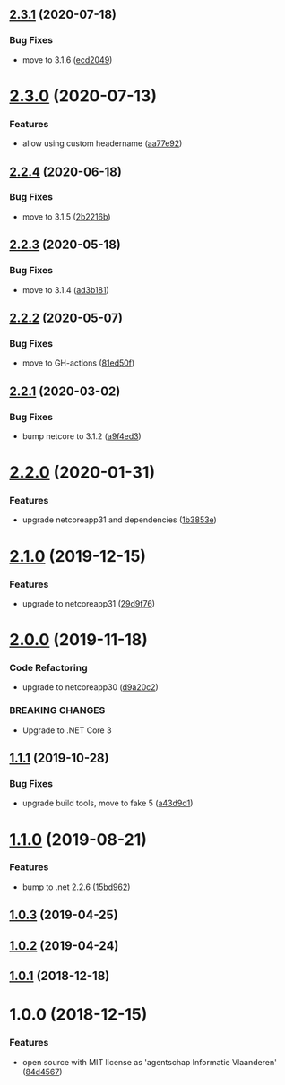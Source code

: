 ## [2.3.1](https://github.com/informatievlaanderen/response-correlationid-middleware/compare/v2.3.0...v2.3.1) (2020-07-18)


### Bug Fixes

* move to 3.1.6 ([ecd2049](https://github.com/informatievlaanderen/response-correlationid-middleware/commit/ecd2049ae14b1a497406984d5334ca18e4b1e147))

# [2.3.0](https://github.com/informatievlaanderen/response-correlationid-middleware/compare/v2.2.4...v2.3.0) (2020-07-13)


### Features

* allow using custom headername ([aa77e92](https://github.com/informatievlaanderen/response-correlationid-middleware/commit/aa77e92c12e117808631b8df1cfbecd60e153bf5))

## [2.2.4](https://github.com/informatievlaanderen/response-correlationid-middleware/compare/v2.2.3...v2.2.4) (2020-06-18)


### Bug Fixes

* move to 3.1.5 ([2b2216b](https://github.com/informatievlaanderen/response-correlationid-middleware/commit/2b2216bb1453938f4c25ab30e73a3755a284368e))

## [2.2.3](https://github.com/informatievlaanderen/response-correlationid-middleware/compare/v2.2.2...v2.2.3) (2020-05-18)


### Bug Fixes

* move to 3.1.4 ([ad3b181](https://github.com/informatievlaanderen/response-correlationid-middleware/commit/ad3b18136160d4c1c4d4189d042f524945fefbf5))

## [2.2.2](https://github.com/informatievlaanderen/response-correlationid-middleware/compare/v2.2.1...v2.2.2) (2020-05-07)


### Bug Fixes

* move to GH-actions ([81ed50f](https://github.com/informatievlaanderen/response-correlationid-middleware/commit/81ed50fd589ea6af19862a99eebb4ff38a098303))

## [2.2.1](https://github.com/informatievlaanderen/response-correlationid-middleware/compare/v2.2.0...v2.2.1) (2020-03-02)


### Bug Fixes

* bump netcore to 3.1.2 ([a9f4ed3](https://github.com/informatievlaanderen/response-correlationid-middleware/commit/a9f4ed307c43e0ea1fd85f2983a8dc8da4322645))

# [2.2.0](https://github.com/informatievlaanderen/response-correlationid-middleware/compare/v2.1.0...v2.2.0) (2020-01-31)


### Features

* upgrade netcoreapp31 and dependencies ([1b3853e](https://github.com/informatievlaanderen/response-correlationid-middleware/commit/1b3853e22d1c3d73ed74396005f12491c7467242))

# [2.1.0](https://github.com/informatievlaanderen/response-correlationid-middleware/compare/v2.0.0...v2.1.0) (2019-12-15)


### Features

* upgrade to netcoreapp31 ([29d9f76](https://github.com/informatievlaanderen/response-correlationid-middleware/commit/29d9f76360cad6548b7442e4c05c696b9849ffa9))

# [2.0.0](https://github.com/informatievlaanderen/response-correlationid-middleware/compare/v1.1.1...v2.0.0) (2019-11-18)


### Code Refactoring

* upgrade to netcoreapp30 ([d9a20c2](https://github.com/informatievlaanderen/response-correlationid-middleware/commit/d9a20c2))


### BREAKING CHANGES

* Upgrade to .NET Core 3

## [1.1.1](https://github.com/informatievlaanderen/response-correlationid-middleware/compare/v1.1.0...v1.1.1) (2019-10-28)


### Bug Fixes

* upgrade build tools, move to fake 5 ([a43d9d1](https://github.com/informatievlaanderen/response-correlationid-middleware/commit/a43d9d1))

# [1.1.0](https://github.com/informatievlaanderen/response-correlationid-middleware/compare/v1.0.3...v1.1.0) (2019-08-21)


### Features

* bump to .net 2.2.6 ([15bd962](https://github.com/informatievlaanderen/response-correlationid-middleware/commit/15bd962))

## [1.0.3](https://github.com/informatievlaanderen/response-correlationid-middleware/compare/v1.0.2...v1.0.3) (2019-04-25)

## [1.0.2](https://github.com/informatievlaanderen/response-correlationid-middleware/compare/v1.0.1...v1.0.2) (2019-04-24)

## [1.0.1](https://github.com/informatievlaanderen/response-correlationid-middleware/compare/v1.0.0...v1.0.1) (2018-12-18)

# 1.0.0 (2018-12-15)


### Features

* open source with MIT license as 'agentschap Informatie Vlaanderen' ([84d4567](https://github.com/informatievlaanderen/response-correlationid-middleware/commit/84d4567))
